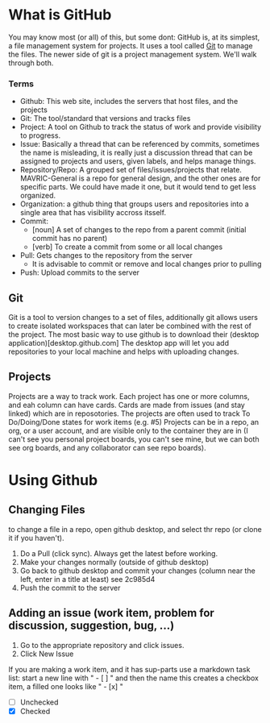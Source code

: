 # What is GitHub
You may know most (or all) of this, but some dont:
GitHub is, at its simplest, a file management system for projects.
It uses a tool called [Git](http://www.git-scm.com) to manage the files.
The newer side of git is a project management system. We'll walk through both.

### Terms
 - Github: This web site, includes the servers that host files, and the projects
 - Git: The tool/standard that versions and tracks files
 - Project: A tool on Github to track the status of work and provide visibility to progress.
 - Issue: Basically a thread that can be referenced by commits, sometimes the name is misleading,
 it is really just a discussion thread that can be assigned to projects and users, given labels, and helps manage things.
 - Repository/Repo: A grouped set of files/issues/projects that relate. MAVRIC-General is a repo for general design,
 and the other ones are for specific parts. We could have made it one, but it would tend to get less organized.
 - Organization: a github thing that groups users and repositories into a single area that has visibility accross itsself.
 - Commit:
   - [noun] A set of changes to the repo from a parent commit (initial commit has no parent)
   - [verb] To create a commit from some or all local changes
 - Pull: Gets changes to the repository from the server
   - It is advisable to commit or remove and local changes prior to pulling
 - Push: Upload commits to the server

## Git
Git is a tool to version changes to a set of files,
additionally git allows users to create isolated workspaces
that can later be combined with the rest of the project.
The most basic way to use github is to download their (desktop application)[desktop.github.com]
The desktop app will let you add repositories to your local machine
and helps with uploading changes.

## Projects
Projects are a way to track work. Each project has one or more columns, and eah column can have cards.
Cards are made from issues (and stay linked) which are in reposotories.
The projects are often used to track To Do/Doing/Done states for work items (e.g. #5)
Projects can be in a repo, an org, or a user account, and are visible only to the container they are in 
(I can't see you personal project boards, you can't see mine, but we can both see org boards, and any collaborator can see repo boards).

# Using Github
## Changing Files
to change a file in a repo, open github desktop, and select thr repo (or clone it if you haven't).
 1. Do a Pull (click sync). Always get the latest before working.
 2. Make your changes normally (outside of github desktop)
 3. Go back to github desktop and commit your changes (column near the left, enter in a title at least) see 2c985d4
 4. Push the commit to the server

## Adding an issue (work item, problem for discussion, suggestion, bug, ...)
 1. Go to the appropriate repository and click issues.
 2. Click New Issue

If you are making a work item, and it has sup-parts use a markdown task list:
start a new line with " - [ ] " and then the name this creates a checkbox item, a filled one looks like " - [x] "
 - [ ] Unchecked
 - [x] Checked
